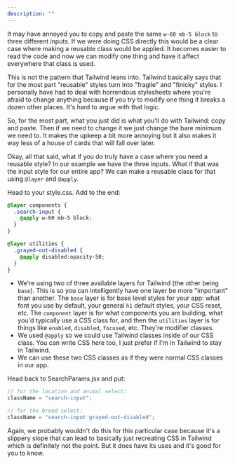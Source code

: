 ```yaml
---
description: ""
---
```


It may have annoyed you to copy and paste the same `w-60 mb-5 block` to three different inputs. If we were doing CSS directly this would be a clear case where making a reusable class would be applied. It becomes easier to read the code and now we can modify one thing and have it affect everywhere that class is used.

This is not the pattern that Tailwind leans into. Tailwind basically says that for the most part "reusable" styles turn into "fragile" and "finicky" styles. I personally have had to deal with horrendous stylesheets where you're afraid to change anything because if you try to modify one thing it breaks a dozen other places. It's hard to argue with that logic.

So, for the most part, what you just did is what you'll do with Tailwind: copy and paste. Then if we need to change it we just change the bare minimum we need to. It makes the upkeep a bit more annoying but it also makes it way less of a house of cards that will fall over later.

Okay, all that said, what if you do truly have a case where you need a reusable style? In our example we have the three inputs. What if that was the input style for our entire app? We can make a reusable class for that using `@layer` and `@apply`.

Head to your style.css. Add to the end:

```css
@layer components {
  .search-input {
    @apply w-60 mb-5 block;
  }
}

@layer utilities {
  .grayed-out-disabled {
    @apply disabled:opacity-50;
  }
}
```

- We're using two of three available layers for Tailwind (the other being `base`). This is so you can intelligently have one layer be more "important" than another. The `base` layer is for base level styles for your app: what font you use by default, your general `h1` default styles, your CSS reset, etc. The `component` layer is for what components you are building, what you'd typically use a CSS class for, and then the `utilities` layer is for things like `enabled`, `disabled`, `focused`, etc. They're modifier classes.
- We used `@apply` so we could use Tailwind classes inside of our CSS class. You can write CSS here too, I just prefer if I'm in Tailwind to stay in Tailwind.
- We can use these two CSS classes as if they were normal CSS classes in our app.

Head back to SearchParams.jsx and put:

```javascript
// for the location and animal select:
className = "search-input";

// for the breed select:
className = "search-input grayed-out-disabled";
```

Again, we probably wouldn't do this for this particular case because it's a slippery slope that can lead to basically just recreating CSS in Tailwind which is definitely not the point. But it does have its uses and it's good for you to know.
